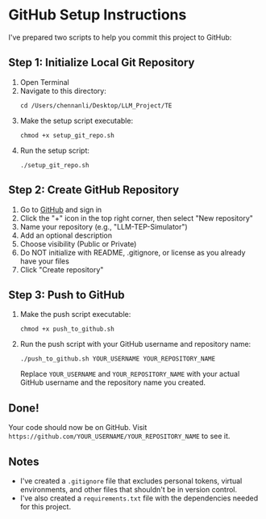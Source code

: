 # GitHub Setup Instructions

I've prepared two scripts to help you commit this project to GitHub:

## Step 1: Initialize Local Git Repository

1. Open Terminal
2. Navigate to this directory:
   ```
   cd /Users/chennanli/Desktop/LLM_Project/TE
   ```
3. Make the setup script executable:
   ```
   chmod +x setup_git_repo.sh
   ```
4. Run the setup script:
   ```
   ./setup_git_repo.sh
   ```

## Step 2: Create GitHub Repository

1. Go to [GitHub](https://github.com/) and sign in
2. Click the "+" icon in the top right corner, then select "New repository"
3. Name your repository (e.g., "LLM-TEP-Simulator")
4. Add an optional description
5. Choose visibility (Public or Private)
6. Do NOT initialize with README, .gitignore, or license as you already have your files
7. Click "Create repository"

## Step 3: Push to GitHub

1. Make the push script executable:
   ```
   chmod +x push_to_github.sh
   ```
2. Run the push script with your GitHub username and repository name:
   ```
   ./push_to_github.sh YOUR_USERNAME YOUR_REPOSITORY_NAME
   ```
   Replace `YOUR_USERNAME` and `YOUR_REPOSITORY_NAME` with your actual GitHub username and the repository name you created.

## Done!

Your code should now be on GitHub. Visit `https://github.com/YOUR_USERNAME/YOUR_REPOSITORY_NAME` to see it.

## Notes

- I've created a `.gitignore` file that excludes personal tokens, virtual environments, and other files that shouldn't be in version control.
- I've also created a `requirements.txt` file with the dependencies needed for this project.
